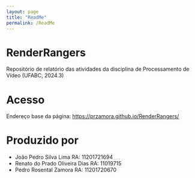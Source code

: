 ```yaml
---
layout: page
title: "ReadMe"
permalink: /ReadMe
---
```

# RenderRangers
Repositório de relatório das atividades da disciplina de Processamento de Vídeo (UFABC, 2024.3)

# Acesso
Endereço base da página: https://przamora.github.io/RenderRangers/

# Produzido por
- João Pedro Silva Lima RA: 11201721694
- Renato do Prado Oliveira Dias RA: 11019715
- Pedro Rosental Zamora RA: 11201720670
